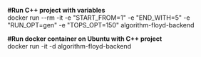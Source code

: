 **#Run C++ project with variables<br>**
docker run --rm -it -e "START_FROM=1" -e "END_WITH=5" -e "RUN_OPT=gen" -e "TOPS_OPT=150" algorithm-floyd-backend<br>

**#Run docker container on Ubuntu with C++ project**<br>
docker run -it -d algorithm-floyd-backend<br>

